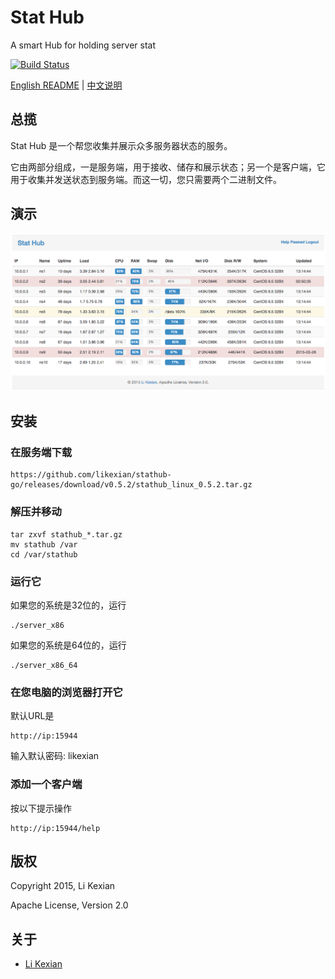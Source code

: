 # Stat Hub

A smart Hub for holding server stat

[![Build Status](https://secure.travis-ci.org/likexian/stathub-go.png)](https://secure.travis-ci.org/likexian/stathub-go)

[English README](README.md) | [中文说明](README-ZH.md)

## 总揽

Stat Hub 是一个帮您收集并展示众多服务器状态的服务。

它由两部分组成，一是服务端，用于接收、储存和展示状态；另一个是客户端，它用于收集并发送状态到服务端。而这一切，您只需要两个二进制文件。

## 演示

![demo](demo.png)

## 安装

### 在服务端下载

    https://github.com/likexian/stathub-go/releases/download/v0.5.2/stathub_linux_0.5.2.tar.gz

### 解压并移动

    tar zxvf stathub_*.tar.gz
    mv stathub /var
    cd /var/stathub

### 运行它

如果您的系统是32位的，运行

    ./server_x86

如果您的系统是64位的，运行

    ./server_x86_64

### 在您电脑的浏览器打开它

默认URL是

    http://ip:15944

输入默认密码: likexian

### 添加一个客户端

按以下提示操作

    http://ip:15944/help

## 版权

Copyright 2015, Li Kexian

Apache License, Version 2.0

## 关于

- [Li Kexian](http://www.likexian.com/)
